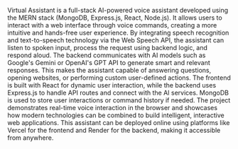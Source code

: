Virtual Assistant is a full-stack AI-powered voice assistant developed using the MERN stack (MongoDB, Express.js, React, Node.js). It allows users to interact with a web interface through voice commands, creating a more intuitive and hands-free user experience. By integrating speech recognition and text-to-speech technology via the Web Speech API, the assistant can listen to spoken input, process the request using backend logic, and respond aloud. The backend communicates with AI models such as Google's Gemini or OpenAI's GPT API to generate smart and relevant responses. This makes the assistant capable of answering questions, opening websites, or performing custom user-defined actions. The frontend is built with React for dynamic user interaction, while the backend uses Express.js to handle API routes and connect with the AI services. MongoDB is used to store user interactions or command history if needed. The project demonstrates real-time voice interaction in the browser and showcases how modern technologies can be combined to build intelligent, interactive web applications. This assistant can be deployed online using platforms like Vercel for the frontend and Render for the backend, making it accessible from anywhere.
